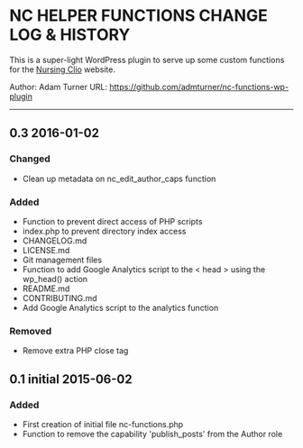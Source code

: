 # NC HELPER FUNCTIONS CHANGE LOG & HISTORY

This is a super-light WordPress plugin to serve up some custom functions for the [Nursing Clio](http://nursingclio.org) website.

Author: Adam Turner
URL: https://github.com/admturner/nc-functions-wp-plugin

<!-- 
Changelog formatting (http://semver.org/): 

## Major.MinorAddorDeprec.Bugfix YYYY-MM-DD

### Todo (for upcoming changes)
### Security (in case of fixed vulnerabilities)
### Fixed (for any bug fixes)
### Changed (for changes in existing functionality)
### Added (for new features)
### Deprecated (for once-stable features removed in upcoming releases)
### Removed (for deprecated features removed in this release)
-->

---

## 0.3 2016-01-02

### Changed

- Clean up metadata on nc_edit_author_caps function

### Added

- Function to prevent direct access of PHP scripts
- index.php to prevent directory index access
- CHANGELOG.md
- LICENSE.md
- Git management files
- Function to add Google Analytics script to the < head > using the wp_head() action
- README.md
- CONTRIBUTING.md
- Add Google Analytics script to the analytics function

### Removed

- Remove extra PHP close tag

## 0.1 initial 2015-06-02

### Added

- First creation of initial file nc-functions.php
- Function to remove the capability 'publish_posts' from the Author role
